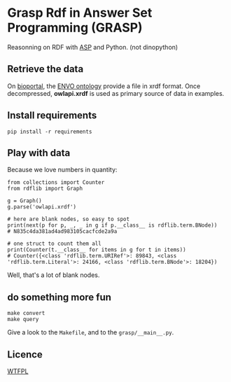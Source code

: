 # Grasp Rdf in Answer Set Programming (GRASP)
Reasonning on RDF with [ASP](https://en.wikipedia.org/wiki/Answer_set_programming) and Python. (not dinopython)


## Retrieve the data
On [bioportal](http://bioportal.bioontology.org), the [ENVO ontology](http://bioportal.bioontology.org/ontologies/ENVO) provide a file in xrdf format.
Once decompressed, **owlapi.xrdf** is used as primary source of data in examples.


## Install requirements

    pip install -r requirements


## Play with data
Because we love numbers in quantity:

    from collections import Counter
    from rdflib import Graph

    g = Graph()
    g.parse('owlapi.xrdf')

    # here are blank nodes, so easy to spot
    print(next(p for p, _, _ in g if p.__class__ is rdflib.term.BNode))
    # N835c4da381ad4ad983105cacfcde2a9a

    # one struct to count them all
    print(Counter(t.__class__ for items in g for t in items))
    # Counter({<class 'rdflib.term.URIRef'>: 89843, <class 'rdflib.term.Literal'>: 24166, <class 'rdflib.term.BNode'>: 18204})

Well, that's a lot of blank nodes.


## do something more fun

    make convert
    make query

Give a look to the `Makefile`, and to the `grasp/__main__.py`.


## Licence
[WTFPL](http://www.wtfpl.net/)
